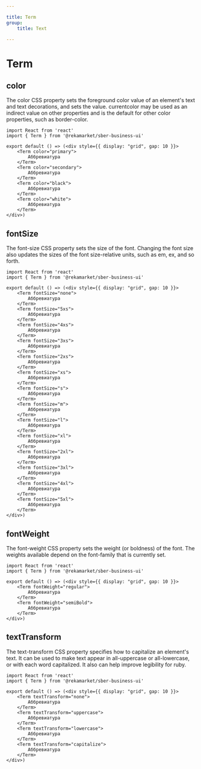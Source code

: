 ```yaml
---

title: Term
group:
	title: Text

---
```


# Term

## color
The color CSS property sets the foreground color value of an element's text and text decorations, and sets the <currentcolor> value. currentcolor may be used as an indirect value on other properties and is the default for other color properties, such as border-color.

```tsx
import React from 'react'
import { Term } from '@rekamarket/sber-business-ui'

export default () => (<div style={{ display: "grid", gap: 10 }}>
	<Term color="primary">
		Аббревиатура
	</Term>
	<Term color="secondary">
		Аббревиатура
	</Term>
	<Term color="black">
		Аббревиатура
	</Term>
	<Term color="white">
		Аббревиатура
	</Term>
</div>)
```

## fontSize
The font-size CSS property sets the size of the font. Changing the font size also updates the sizes of the font size-relative <length> units, such as em, ex, and so forth.

```tsx
import React from 'react'
import { Term } from '@rekamarket/sber-business-ui'

export default () => (<div style={{ display: "grid", gap: 10 }}>
	<Term fontSize="none">
		Аббревиатура
	</Term>
	<Term fontSize="5xs">
		Аббревиатура
	</Term>
	<Term fontSize="4xs">
		Аббревиатура
	</Term>
	<Term fontSize="3xs">
		Аббревиатура
	</Term>
	<Term fontSize="2xs">
		Аббревиатура
	</Term>
	<Term fontSize="xs">
		Аббревиатура
	</Term>
	<Term fontSize="s">
		Аббревиатура
	</Term>
	<Term fontSize="m">
		Аббревиатура
	</Term>
	<Term fontSize="l">
		Аббревиатура
	</Term>
	<Term fontSize="xl">
		Аббревиатура
	</Term>
	<Term fontSize="2xl">
		Аббревиатура
	</Term>
	<Term fontSize="3xl">
		Аббревиатура
	</Term>
	<Term fontSize="4xl">
		Аббревиатура
	</Term>
	<Term fontSize="5xl">
		Аббревиатура
	</Term>
</div>)
```

## fontWeight
The font-weight CSS property sets the weight (or boldness) of the font. The weights available depend on the font-family that is currently set.

```tsx
import React from 'react'
import { Term } from '@rekamarket/sber-business-ui'

export default () => (<div style={{ display: "grid", gap: 10 }}>
	<Term fontWeight="regular">
		Аббревиатура
	</Term>
	<Term fontWeight="semiBold">
		Аббревиатура
	</Term>
</div>)
```

## textTransform
The text-transform CSS property specifies how to capitalize an element's text. It can be used to make text appear in all-uppercase or all-lowercase, or with each word capitalized. It also can help improve legibility for ruby.

```tsx
import React from 'react'
import { Term } from '@rekamarket/sber-business-ui'

export default () => (<div style={{ display: "grid", gap: 10 }}>
	<Term textTransform="none">
		Аббревиатура
	</Term>
	<Term textTransform="uppercase">
		Аббревиатура
	</Term>
	<Term textTransform="lowercase">
		Аббревиатура
	</Term>
	<Term textTransform="capitalize">
		Аббревиатура
	</Term>
</div>)
```
